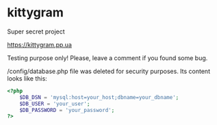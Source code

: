 # kittygram
Super secret project

https://kittygram.pp.ua

Testing purpose only! Please, leave a comment if you found some bug.

/config/database.php file was deleted for security purposes. Its content looks like this:
```php
<?php
    $DB_DSN = 'mysql:host=your_host;dbname=your_dbname';
    $DB_USER = 'your_user';
    $DB_PASSWORD = 'your_password';
?>
```
